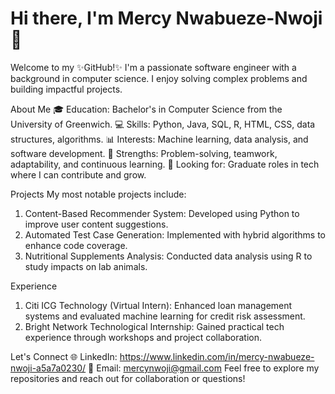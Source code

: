 # Hi there, I'm Mercy Nwabueze-Nwoji 👋
Welcome to my ✨GitHub!✨ I'm a passionate software engineer with a background in computer science. I enjoy solving complex problems and building impactful projects.

About Me
🎓 Education: Bachelor's in Computer Science from the University of Greenwich.
💻 Skills: Python, Java, SQL, R, HTML, CSS, data structures, algorithms.
📊 Interests: Machine learning, data analysis, and software development.
🌟 Strengths: Problem-solving, teamwork, adaptability, and continuous learning.
🚀 Looking for: Graduate roles in tech where I can contribute and grow.

Projects
 My most notable projects include: 
1. Content-Based Recommender System: Developed using Python to improve user content suggestions.
2. Automated Test Case Generation: Implemented with hybrid algorithms to enhance code coverage.
3. Nutritional Supplements Analysis: Conducted data analysis using R to study impacts on lab animals.

Experience
1. Citi ICG Technology (Virtual Intern): Enhanced loan management systems and evaluated machine learning for credit risk assessment.
2. Bright Network Technological Internship: Gained practical tech experience through workshops and project collaboration.

Let's Connect
🌐 LinkedIn: https://www.linkedin.com/in/mercy-nwabueze-nwoji-a5a7a0230/
📧 Email: mercynwoji@gmail.com
Feel free to explore my repositories and reach out for collaboration or questions!



